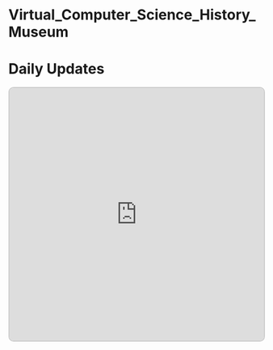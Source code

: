# Virtual_Computer_Science_History_Museum
<h1> Daily Updates</h1>
<iframe src="https://embednotion.com/embed/hxvtzvps"></iframe>  <style>  iframe { width: 100%; height: 500px; border: 2px solid #ccc; border-radius: 10px; padding: none; }  </style>
